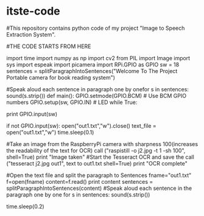# itste-code
#This repository contains python code of my project "Image to Speech Extraction System".

#THE CODE STARTS FROM HERE

import time 
import numpy as np 
import cv2 from PIL 
import Image 
import sys
import espeak 
import picamera
import RPi.GPIO as GPIO 
sw = 18
sentences = splitParagraphIntoSentences("Welcome To The Project Portable camera for book reading system")

#Speak aloud each sentence in paragraph one by onefor s in sentences:
sound(s.strip()) def main():
GPIO.setmode(GPIO.BCM)	# Use BCM GPIO numbers 
GPIO.setup(sw, GPIO.IN) # LED
while True:

print GPIO.input(sw)

if not GPIO.input(sw):
open("out1.txt","w").close() 
text_file = open("out1.txt","w") 
time.sleep(0.1)

#Take an image from the RaspberryPi camera with sharpness 100(increases the readability of the text for OCR) 
call ("raspistill -o j2.jpg -t 1 -sh 100", shell=True)
print "Image taken"
#Start the Tesseract OCR and save the call 
("tesseract j2.jpg out1", text to out1.txt shell=True)
print "OCR complete"

#Open the text file and split the paragraph to Sentences
fname="out1.txt" f=open(fname) 
content=f.read() 
print content sentences = splitParagraphIntoSentences(content)
#Speak aloud each sentence in the paragraph one by one for s in sentences:
sound(s.strip())
 
time.sleep(0.2)

